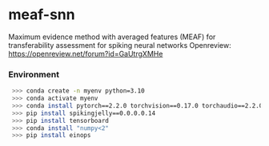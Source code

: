# meaf-snn
Maximum evidence method with averaged features (MEAF) for transferability assessment for spiking neural networks
Openreview: https://openreview.net/forum?id=GaUtrgXMHe

### Environment
```bash
 >>> conda create -n myenv python=3.10
 >>> conda activate myenv
 >>> conda install pytorch==2.2.0 torchvision==0.17.0 torchaudio==2.2.0 pytorch-cuda=12.1 -c pytorch -c nvidia
 >>> pip install spikingjelly==0.0.0.0.14
 >>> pip install tensorboard
 >>> conda install "numpy<2"
 >>> pip install einops
```
